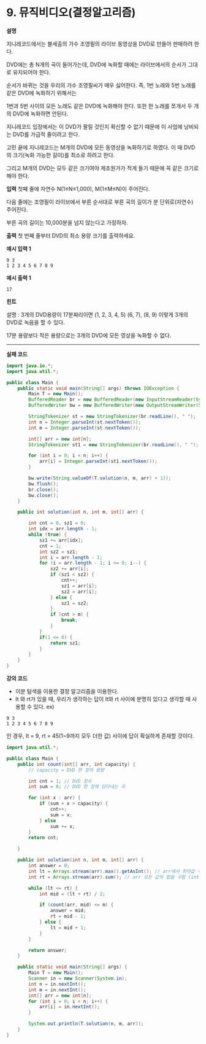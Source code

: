 # 9. 뮤직비디오(결정알고리즘)

**설명**

지니레코드에서는 불세출의 가수 조영필의 라이브 동영상을 DVD로 만들어 판매하려 한다.

DVD에는 총 N개의 곡이 들어가는데, DVD에 녹화할 때에는 라이브에서의 순서가 그대로 유지되어야 한다.

순서가 바뀌는 것을 우리의 가수 조영필씨가 매우 싫어한다. 즉, 1번 노래와 5번 노래를 같은 DVD에 녹화하기 위해서는

1번과 5번 사이의 모든 노래도 같은 DVD에 녹화해야 한다. 또한 한 노래를 쪼개서 두 개의 DVD에 녹화하면 안된다.

지니레코드 입장에서는 이 DVD가 팔릴 것인지 확신할 수 없기 때문에 이 사업에 낭비되는 DVD를 가급적 줄이려고 한다.

고민 끝에 지니레코드는 M개의 DVD에 모든 동영상을 녹화하기로 하였다. 이 때 DVD의 크기(녹화 가능한 길이)를 최소로 하려고 한다.

그리고 M개의 DVD는 모두 같은 크기여야 제조원가가 적게 들기 때문에 꼭 같은 크기로 해야 한다.

**입력**
첫째 줄에 자연수 N(1≤N≤1,000), M(1≤M≤N)이 주어진다.

다음 줄에는 조영필이 라이브에서 부른 순서대로 부른 곡의 길이가 분 단위로(자연수) 주어진다.

부른 곡의 길이는 10,000분을 넘지 않는다고 가정하자.

**출력**
첫 번째 줄부터 DVD의 최소 용량 크기를 출력하세요.

**예시 입력 1**

```
9 3
1 2 3 4 5 6 7 8 9
```

**예시 출력 1**

```
17
```

**힌트**

설명 : 3개의 DVD용량이 17분짜리이면 (1, 2, 3, 4, 5) (6, 7), (8, 9) 이렇게 3개의 DVD로 녹음을 할 수 있다.

17분 용량보다 작은 용량으로는 3개의 DVD에 모든 영상을 녹화할 수 없다.

---

**실패 코드**

```java
import java.io.*;
import java.util.*;

public class Main {
    public static void main(String[] args) throws IOException {
        Main T = new Main();
        BufferedReader br = new BufferedReader(new InputStreamReader(System.in));
        BufferedWriter bw = new BufferedWriter(new OutputStreamWriter(System.out));

        StringTokenizer st = new StringTokenizer(br.readLine(), " ");
        int n = Integer.parseInt(st.nextToken());
        int m = Integer.parseInt(st.nextToken());

        int[] arr = new int[n];
        StringTokenizer st1 = new StringTokenizer(br.readLine(), " ");

        for (int i = 0; i < n; i++) {
            arr[i] = Integer.parseInt(st1.nextToken());
        }

        bw.write(String.valueOf(T.solution(n, m, arr) + 1));
        bw.flush();
        br.close();
        bw.close();
    }

    public int solution(int n, int m, int[] arr) {

        int cnt = 0, sz1 = 0;
        int idx = arr.length - 1;
        while (true) {
            sz1 += arr[idx];
            cnt = 1;
            int sz2 = sz1;
            int i = arr.length - 1;
            for (i = arr.length - 1; i >= 0; i--) {
                sz2 += arr[i];
                if (sz1 < sz2) {
                    cnt++;
                    sz1 = arr[i];
                    sz2 = arr[i];
                } else {
                    sz1 = sz2;
                }
                if (cnt > m) {
                    break;
                }
            }
            if(1 <= 0) {
                return sz1;
            }
        }
    }
}
```

**강의 코드**

- 이분 탐색을 이용한 결정 알고리즘을 이용한다.
- lt 와 rt가 있을 때, 우리가 생각하는 답이 lt와 rt 사이에 분명히 있다고 생각할 때 사용할 수 있다.
  ex)

```
9 3
1 2 3 4 5 6 7 8 9
```

인 경우, lt = 9, rt = 45(1~9까지 모두 더한 값) 사이에 답이 확실하게 존재할 것이다.

```java
import java.util.*;

public class Main {
    public int count(int[] arr, int capacity) {
        // capacity = DVD 한 장의 용량

        int cnt = 1; // DVD 장수
        int sum = 0; // DVD 한 장에 담아내는 곡

        for (int x : arr) {
            if (sum + x > capacity) {
                cnt++;
                sum = x;
            } else
                sum += x;
        }
        return cnt;

    }

    public int solution(int n, int m, int[] arr) {
        int answer = 0;
        int lt = Arrays.stream(arr).max().getAsInt(); // arr에서 최댓값 추출;
        int rt = Arrays.stream(arr).sum(); // arr 모든 값의 합을 구함 (int로 리턴);

        while (lt <= rt) {
            int mid = (lt + rt) / 2;

            if (count(arr, mid) <= m) {
                answer = mid;
                rt = mid - 1;
            } else {
                lt = mid + 1;
            }
        }

        return answer;
    }

    public static void main(String[] args) {
        Main T = new Main();
        Scanner in = new Scanner(System.in);
        int n = in.nextInt();
        int m = in.nextInt();
        int[] arr = new int[n];
        for (int i = 0; i < n; i++) {
            arr[i] = in.nextInt();
        }

        System.out.println(T.solution(n, m, arr));
    }
}



```
